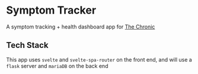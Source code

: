 # Symptom Tracker

A symptom tracking + health dashboard app for [The Chronic](https://www.thechronic.info)

## Tech Stack

This app uses `svelte` and `svelte-spa-router` on the front end, and will use a `flask` server and `mariaDB` on the back end
